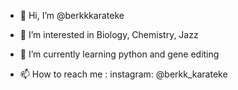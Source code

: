 - 👋 Hi, I’m @berkkkarateke
- 👀 I’m interested in Biology, Chemistry, Jazz
- 🌱 I’m currently learning python and gene editing

- 📫 How to reach me :
instagram: @berkk_karateke

<!---
berkkkarateke/berkkkarateke is a ✨ special ✨ repository because its `README.md` (this file) appears on your GitHub profile.
You can click the Preview link to take a look at your changes.
--->
